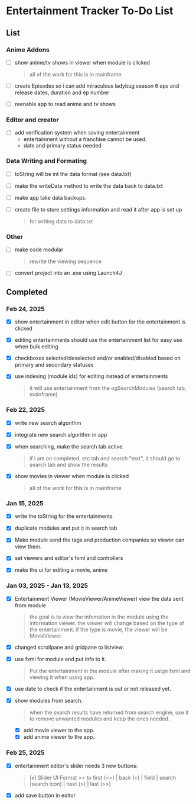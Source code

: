 # Entertainment Tracker To-Do List

## List

### Anime Addons

- [ ] show anime/tv shows in viewer when module is clicked

  > all of the work for this is in mainframe

- [ ] create Episodes so i can add miraculous ladybug season 6 eps and release dates, duration and ep number
- [ ] reenable app to read anime and tv shows

### Editor and creator

- [ ] add verification system when saving entertainment
  - entertainment without a franchise cannot be used.
  - date and primary status needed

### Data Writing and Formating

- [ ] toString will be int the data format (see data.txt)
- [ ] make the writeData method to write the data back to data.txt
- [ ] make app take data backups.
- [ ] create file to store settings information and read it after app is set up

  > for writing data to data.txt

### Other

- [ ] make code modular
  > rewrite the viewing sequence
- [ ] convert project into an .exe using Launch4J
<!-- > can be viewed like the tags -->

## Completed

### Feb 24, 2025

- [x] show entertainment in editor when edit button for the entertainment is clicked
- [x] editing entertainments should use the entertainment list for easy use when bulk editing
- [x] checkboxes selected/deselected and/or enabled/disabled based on primary and secondary statuses

- [x] use indexing (module ids) for editing instead of entertainments

  > it will use entertainment from the ogSearchModules (search tab, mainframe)

### Feb 22, 2025

- [x] write new search algorithm
- [x] integrate new search algorithm in app

- [x] when searching, make the search tab active.

  > if i am on completed, etc tab and search "text", it should go to search tab and show the results

- [x] show movies in viewer when module is clicked
  > all of the work for this is in mainframe

### Jan 15, 2025

- [x] write the toString for the entertainments

- [x] duplicate modules and put it in search tab
- [x] Make module send the tags and production companies so viewer can view them.
- [x] set viewers and editor's fxml and controllers
- [x] make the ui for editing a movie, anime

### Jan 03, 2025 - Jan 13, 2025

- [x] Entertainment Viewer (MovieViewer/AnimeViewer) view the data sent from module

  > the goal is to view the infomation in the module using the information viewer. the viewer will change based on the type of the entertainment. if the type is movie, the viewer will be MovieViewer.

- [x] changed scrollpane and gridpane to listview.
- [x] use fxml for module and put info to it.

  > Put the entertainment in the module after making it usign fxml and viewing it when using app.

- [x] use date to check if the entertainment is out or not released yet.
- [x] show modules from search.

  > when the search results have returned from search engine, use it to remove unwanted modules and keep the ones needed.

  - [x] add movie viewer to the app.
  - [x] add anime viewer to the app.

### Feb 25, 2025

- [x] entertainment editor's slider needs 3 new buttons:

  > [x] Slider UI Format >> to first (<<) | back (<) | field | search (search icon) | next (>) | last (>>)

- [x] add save button in editor
